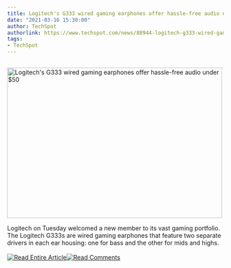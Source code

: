 ```yaml
---
title: Logitech's G333 wired gaming earphones offer hassle-free audio under $50
date: "2021-03-16 15:30:00"
author: TechSpot
authorlink: https://www.techspot.com/news/88944-logitech-g333-wired-gaming-earphones-offer-hassle-free.html
tags:
- TechSpot
---
```

<a href="https://www.techspot.com/news/88944-logitech-g333-wired-gaming-earphones-offer-hassle-free.html" target="_blank"><img src="https://static.techspot.com/images2/news/ts3_thumbs/2021/03/2021-03-16-ts3_thumbs-3f5.jpg" width="500" height="350" style="padding: 15px 0" title="Logitech's G333 wired gaming earphones offer hassle-free audio under $50" /></a><br />Logitech on Tuesday welcomed a new member to its vast gaming portfolio. The Logitech G333s are wired gaming earphones that feature two separate drivers in each ear housing: one for bass and the other for mids and highs.<br /><br /><a href="https://www.techspot.com/news/88944-logitech-g333-wired-gaming-earphones-offer-hassle-free.html"><img src="https://static.techspot.com/images/rss/rss_buttons_01.png" border="0" alt="Read Entire Article" /></a><a href="https://www.techspot.com/news/88944-logitech-g333-wired-gaming-earphones-offer-hassle-free.html#comments"><img src="https://static.techspot.com/images/rss/rss_buttons_02.png" border="0" alt="Read Comments" /></a><br /><br />